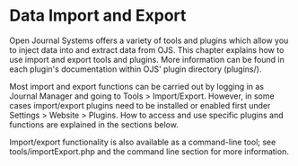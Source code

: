 # Data Import and Export

Open Journal Systems offers a variety of tools and plugins which allow you to inject data into and extract data from OJS. This chapter explains how to use import and export tools and plugins. More information can be found in each plugin's documentation within OJS' plugin directory \(plugins/\).

Most import and export functions can be carried out by logging in as Journal Manager and going to Tools &gt; Import/Export. However, in some cases import/export plugins need to be installed or enabled first under Settings &gt; Website &gt; Plugins. How to access and use specific plugins and functions are explained in the sections below.

Import/export functionality is also available as a command-line tool; see tools/importExport.php and the command line section for more information.

